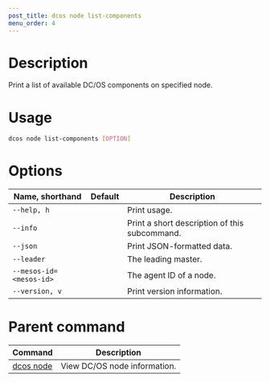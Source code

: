 ```yaml
---
post_title: dcos node list-components
menu_order: 4
---
```

    
# Description
Print a list of available DC/OS components on specified node.

# Usage

```bash
dcos node list-components [OPTION]
```

# Options

| Name, shorthand | Default | Description |
|---------|-------------|-------------|
| `--help, h`   |             |  Print usage. |
| `--info`   |             |  Print a short description of this subcommand. |
| `--json`   |             |  Print JSON-formatted data. |
| `--leader`   |             |  The leading master. |
| `--mesos-id=<mesos-id>`   |             | The agent ID of a node. |
| `--version, v`   |             | Print version information. |

# Parent command

| Command | Description |
|---------|-------------|
| [dcos node](/docs/1.9/usage/cli/command-reference/dcos-node/) | View DC/OS node information. | 

<!-- # Examples -->

